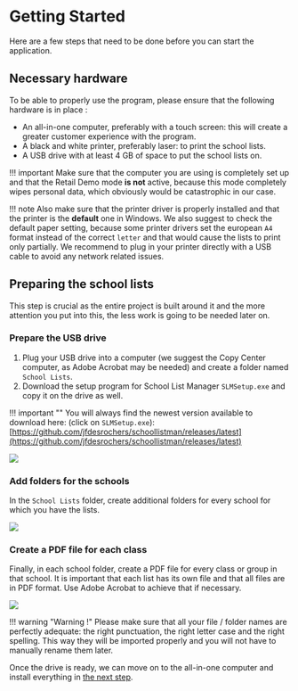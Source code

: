 # Getting Started

Here are a few steps that need to be done before you can start the application.

## Necessary hardware

To be able to properly use the program, please ensure that the following hardware is in place :

* An all-in-one computer, preferably with a touch screen: this will create a greater customer experience with the program.
* A black and white printer, preferably laser: to print the school lists.
* A USB drive with at least 4 GB of space to put the school lists on.

!!! important
    Make sure that the computer you are using is completely set up and that the Retail Demo mode **is not** active, because this mode completely wipes personal data, which obviously would be catastrophic in our case.

!!! note
    Also make sure that the printer driver is properly installed and that the printer is the **default** one in Windows. We also suggest to check the default paper setting, because some printer drivers set the european `A4` format instead of the correct `letter` and that would cause the lists to print only partially. We recommend to plug in your printer directly with a USB cable to avoid any network related issues.

## Preparing the school lists

This step is crucial as the entire project is built around it and the more attention you put into this, the less work is going to be needed later on.

### Prepare the USB drive

1. Plug your USB drive into a computer (we suggest the Copy Center computer, as Adobe Acrobat may be needed) and create a folder named `School Lists`.
2. Download the setup program for School List Manager `SLMSetup.exe` and copy it on the drive as well.

!!! important ""
    You will always find the newest version available to download here: (click on `SLMSetup.exe`): [https://github.com/jfdesrochers/schoollistman/releases/latest](https://github.com/jfdesrochers/schoollistman/releases/latest)

![](/img/explorer-en-1.png)

### Add folders for the schools

In the `School Lists` folder, create additional folders for every school for which you have the lists.

![](/img/explorer-en-2.png)

### Create a PDF file for each class

Finally, in each school folder, create a PDF file for every class or group in that school. It is important that each list has its own file and that all files are in PDF format. Use Adobe Acrobat to achieve that if necessary.

![](/img/explorer-en-3.png)

!!! warning "Warning !"
    Please make sure that all your file / folder names are perfectly adequate: the right punctuation, the right letter case and the right spelling. This way they will be imported properly and you will not have to manually rename them later.

Once the drive is ready, we can move on to the all-in-one computer and install everything in [the next step](installation).